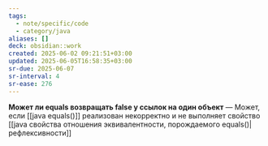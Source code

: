 ```yaml
---
tags:
  - note/specific/code
  - category/java
aliases: []
deck: obsidian::work
created: 2025-06-02 09:21:51+03:00
updated: 2025-06-05T16:58:35+03:00
sr-due: 2025-06-07
sr-interval: 4
sr-ease: 276
---
```


**Может ли equals возвращать false у ссылок на один объект**
—
Может, если [[java equals()]] реализован некорректно и не выполняет свойство [[java свойства отношения эквивалентности, порождаемого equals()|рефлексивности]]
